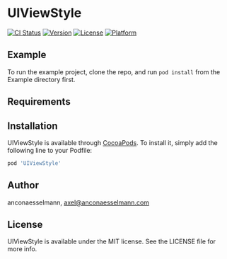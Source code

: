 # UIViewStyle

[![CI Status](https://img.shields.io/travis/anconaesselmann/UIViewStyle.svg?style=flat)](https://travis-ci.org/anconaesselmann/UIViewStyle)
[![Version](https://img.shields.io/cocoapods/v/UIViewStyle.svg?style=flat)](https://cocoapods.org/pods/UIViewStyle)
[![License](https://img.shields.io/cocoapods/l/UIViewStyle.svg?style=flat)](https://cocoapods.org/pods/UIViewStyle)
[![Platform](https://img.shields.io/cocoapods/p/UIViewStyle.svg?style=flat)](https://cocoapods.org/pods/UIViewStyle)

## Example

To run the example project, clone the repo, and run `pod install` from the Example directory first.

## Requirements

## Installation

UIViewStyle is available through [CocoaPods](https://cocoapods.org). To install
it, simply add the following line to your Podfile:

```ruby
pod 'UIViewStyle'
```

## Author

anconaesselmann, axel@anconaesselmann.com

## License

UIViewStyle is available under the MIT license. See the LICENSE file for more info.

